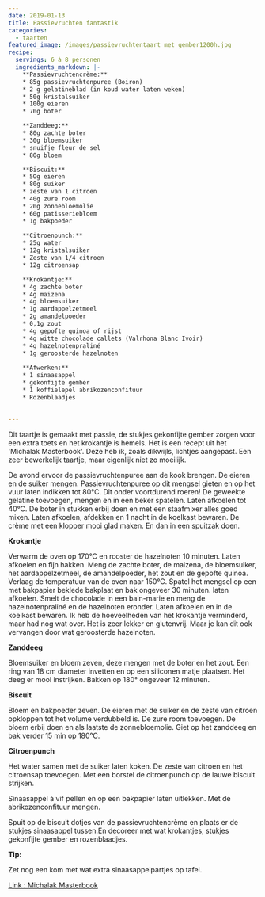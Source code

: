 ```yaml
---
date: 2019-01-13
title: Passievruchten fantastik
categories:
  - taarten
featured_image: /images/passievruchtentaart met gember1200h.jpg
recipe:
  servings: 6 à 8 personen
  ingredients_markdown: |-
    **Passievruchtencrème:**    * 85g passievruchtenpuree (Boiron)
    * 2 g gelatineblad (in koud water laten weken)    * 50g kristalsuiker    * 100g eieren    * 70g boter    **Zanddeeg:**    * 80g zachte boter    * 30g bloemsuiker    * snuifje fleur de sel    * 80g bloem    **Biscuit:**    * 5Og eieren
    * 80g suiker    * zeste van 1 citroen    * 40g zure room    * 20g zonnebloemolie    * 60g patisseriebloem    * 1g bakpoeder    
    **Citroenpunch:**
    * 25g water
    * 12g kristalsuiker
    * Zeste van 1/4 citroen
    * 12g citroensap

    **Krokantje:**
    * 4g zachte boter
    * 4g maizena
    * 4g bloemsuiker
    * 1g aardappelzetmeel
    * 2g amandelpoeder
    * 0,1g zout
    * 4g gepofte quinoa of rijst
    * 4g witte chocolade callets (Valrhona Blanc Ivoir)
    * 4g hazelnotenpraliné
    * 1g geroosterde hazelnoten
    
    **Afwerken:**
    * 1 sinaasappel
    * gekonfijte gember
    * 1 koffielepel abrikozenconfituur
    * Rozenblaadjes
        
---
```

Dit taartje is gemaakt met passie, de stukjes gekonfijte gember zorgen voor een extra toets en het krokantje is hemels.
Het is een recept uit het 'Michalak Masterbook'. Deze heb ik, zoals dikwijls, lichtjes aangepast.
Een zeer bewerkelijk taartje, maar eigenlijk niet zo moeilijk.



<!--more-->

De avond ervoor de passievruchtenpuree aan de kook brengen. De eieren en de suiker mengen.
Passievruchtenpuree op dit mengsel gieten en op het vuur laten indikken tot 80°C. Dit onder voortdurend roeren!
De geweekte gelatine toevoegen, mengen en in een beker spatelen. Laten afkoelen tot 40°C.
De boter in stukken erbij doen en met een staafmixer alles goed mixen. Laten afkoelen, afdekken en 1 nacht in de koelkast bewaren. De crème met een klopper mooi glad maken. En dan in een spuitzak doen.

**Krokantje**

Verwarm de oven op 170°C en rooster de hazelnoten 10 minuten. Laten afkoelen en fijn hakken.
Meng de zachte boter, de maizena, de bloemsuiker, het aardappelzetmeel, de amandelpoeder, het zout en de gepofte quinoa.
Verlaag de temperatuur van de oven naar 150°C. Spatel het mengsel op een met bakpapier beklede bakplaat en bak ongeveer 30 minuten. laten afkoelen.
Smelt de chocolade in een bain-marie en meng de hazelnotenpraliné en de hazelnoten eronder. Laten afkoelen en in de koelkast bewaren.Ik heb de hoeveelheden van het krokantje verminderd, maar had nog wat over. Het is zeer lekker en  glutenvrij. Maar je kan dit ook vervangen door wat geroosterde hazelnoten.
**Zanddeeg**Bloemsuiker en bloem zeven, deze mengen met de boter en het zout. Een ring van 18 cm diameter invetten en op een siliconen matje plaatsen. Het deeg er mooi instrijken. Bakken op 180° ongeveer 12 minuten.**Biscuit**Bloem en bakpoeder zeven. De eieren met de suiker en de zeste van citroen opkloppen tot het volume verdubbeld is. De zure room toevoegen. De bloem erbij doen en als laatste de zonnebloemolie.Giet op  het zanddeeg en bak verder 15 min op 180°C. 
**Citroenpunch**

Het water samen met de suiker laten koken. De zeste van citroen en het citroensap toevoegen.
Met een borstel de citroenpunch op de lauwe biscuit strijken.

Sinaasappel à vif pellen en op een bakpapier laten uitlekken.
Met de abrikozenconfituur mengen.

Spuit op de biscuit dotjes van de passievruchtencrème en plaats er de stukjes sinaasappel
tussen.En decoreer met wat krokantjes, stukjes gekonfijte gember en rozenblaadjes. 


<b>Tip: </b>

Zet nog een kom met wat extra sinaasappelpartjes op tafel.

[Link : Michalak Masterbook](https://www.standaardboekhandel.be/seo/nl/boeken/kookboeken/9782841237371/christophe-michalak/michalak-masterbook)
